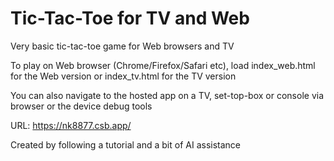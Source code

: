 # Tic-Tac-Toe for TV and Web
Very basic tic-tac-toe game for Web browsers and TV

To play on Web browser (Chrome/Firefox/Safari etc), load index_web.html for the Web version or index_tv.html for the TV version

You can also navigate to the hosted app on a TV, set-top-box or console via browser or the device debug tools

URL: https://nk8877.csb.app/

Created by following a tutorial and a bit of AI assistance
